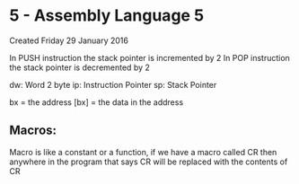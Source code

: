 # 5 - Assembly Language 5
Created Friday 29 January 2016

In PUSH instruction the stack pointer is incremented by 2
In POP instruction the stack pointer is decremented by 2

dw: Word 2 byte
ip: Instruction Pointer 
sp: Stack Pointer

bx = the address 
[bx] = the data in the address 

Macros:
-------
Macro is like a constant or a function, if we have a macro called CR then anywhere in the program that says CR will be replaced with the contents of CR

